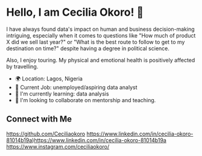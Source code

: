 # Hello, I am Cecilia Okoro! 👋

I have always found data's impact on human and business decision-making intriguing, especially when it comes to questions like "How much of product X did we sell last year?" or "What is the best route to follow to get to my destination on time?" despite having a degree in political science.

Also, I enjoy touring. My physical and emotional health is positively affected by travelling. 
- 🌍 Location: Lagos, Nigeria
- 💼 Current Job: unemployed/aspiring data analyst
- 🌱 I'm currently learning: data analysis
- 🤝 I'm looking to collaborate on mentorship and teaching.

## Connect with Me
https://github.com/Ceciliaokoro
https://www.linkedin.com/in/cecilia-okoro-81014b19a)https://www.linkedin.com/in/cecilia-okoro-81014b19a
https://www.instagram.com/ceciliaokoro/
